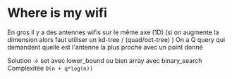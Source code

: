 # Where is my wifi
En gros il y a des antennes wifis sur le même axe (1D) (si on augmente la dimension alors faut utiliser un kd-tree / (quad/oct-tree) )
On a Q query qui demandent quelle est l'antenne la plus proche avec un point donné

Solution -> set avec lower_bound ou bien array avec binary_search
Complexitée `O(n + q*log(n))`
